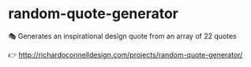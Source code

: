 # random-quote-generator

🎭 Generates an inspirational design quote from an array of 22 quotes

 👉 http://richardoconnelldesign.com/projects/random-quote-generator/
